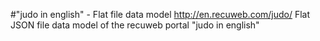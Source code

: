 #"judo in english" - Flat file data model
http://en.recuweb.com/judo/
Flat JSON file data model of the recuweb portal "judo in english"
